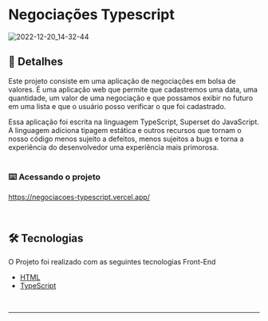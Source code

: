 # Negociações Typescript

![2022-12-20_14-32-44](https://user-images.githubusercontent.com/106037010/208730139-f055527f-604e-4e2a-99ca-253d2c331ec9.gif#vitrinedev)

## 🚀 Detalhes

Este projeto consiste em uma aplicação de negociações em bolsa de valores. É uma aplicação web que permite que cadastremos uma data, uma quantidade, um valor de uma negociação e que possamos exibir no futuro em uma lista e que o usuário posso verificar o que foi cadastrado.

Essa aplicação foi escrita na linguagem TypeScript, Superset do JavaScript. A linguagem adiciona tipagem estática e outros recursos que tornam o nosso código menos sujeito a defeitos, menos sujeitos a bugs e torna a experiência do desenvolvedor uma experiência mais primorosa. 
<br>
<br>

### ⌨️ Acessando o projeto

https://negociacoes-typescript.vercel.app/

<br>

## 🛠️ Tecnologias

O Projeto foi realizado com as seguintes tecnologias Front-End

* [HTML](https://cursos.alura.com.br/formacao-html-e-css)
* [TypeScript](https://cursos.alura.com.br/formacao-typescript)
<br>

---
